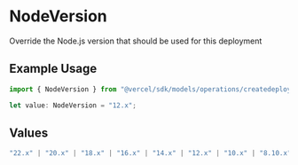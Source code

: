 # NodeVersion

Override the Node.js version that should be used for this deployment

## Example Usage

```typescript
import { NodeVersion } from "@vercel/sdk/models/operations/createdeployment.js";

let value: NodeVersion = "12.x";
```

## Values

```typescript
"22.x" | "20.x" | "18.x" | "16.x" | "14.x" | "12.x" | "10.x" | "8.10.x"
```